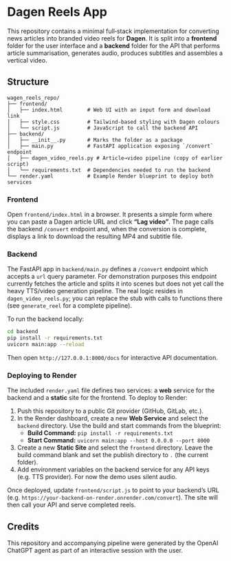 # Dagen Reels App

This repository contains a minimal full‑stack implementation for converting news articles into branded video reels for **Dagen**.  It is split into a **frontend** folder for the user interface and a **backend** folder for the API that performs article summarisation, generates audio, produces subtitles and assembles a vertical video.

## Structure

```
wagen_reels_repo/
├── frontend/
│   ├── index.html        # Web UI with an input form and download link
│   ├── style.css         # Tailwind‑based styling with Dagen colours
│   └── script.js         # JavaScript to call the backend API
├── backend/
│   ├── __init__.py       # Marks the folder as a package
│   ├── main.py           # FastAPI application exposing `/convert` endpoint
│   ├── dagen_video_reels.py # Article→video pipeline (copy of earlier script)
│   └── requirements.txt  # Dependencies needed to run the backend
└── render.yaml           # Example Render blueprint to deploy both services
```

### Frontend

Open `frontend/index.html` in a browser.  It presents a simple form where you can paste a Dagen article URL and click **“Lag video”**.  The page calls the backend `/convert` endpoint and, when the conversion is complete, displays a link to download the resulting MP4 and subtitle file.

### Backend

The FastAPI app in `backend/main.py` defines a `/convert` endpoint which accepts a `url` query parameter.  For demonstration purposes this endpoint currently fetches the article and splits it into scenes but does not yet call the heavy TTS/video generation pipeline.  The real logic resides in `dagen_video_reels.py`; you can replace the stub with calls to functions there (see `generate_reel` for a complete pipeline).

To run the backend locally:

```bash
cd backend
pip install -r requirements.txt
uvicorn main:app --reload
```

Then open `http://127.0.0.1:8000/docs` for interactive API documentation.

### Deploying to Render

The included `render.yaml` file defines two services: a **web** service for the backend and a **static** site for the frontend.  To deploy to Render:

1. Push this repository to a public Git provider (GitHub, GitLab, etc.).
2. In the Render dashboard, create a new **Web Service** and select the `backend` directory.  Use the build and start commands from the blueprint:
   - **Build Command:** `pip install -r requirements.txt`
   - **Start Command:** `uvicorn main:app --host 0.0.0.0 --port 8000`
3. Create a new **Static Site** and select the `frontend` directory.  Leave the build command blank and set the publish directory to `.` (the current folder).
4. Add environment variables on the backend service for any API keys (e.g. TTS provider).  For now the demo uses silent audio.

Once deployed, update `frontend/script.js` to point to your backend’s URL (e.g. `https://your-backend-on-render.onrender.com/convert`).  The site will then call your API and serve completed reels.

## Credits

This repository and accompanying pipeline were generated by the OpenAI ChatGPT agent as part of an interactive session with the user.

